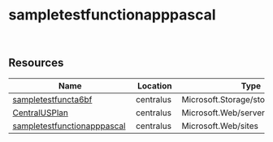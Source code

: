 # sampletestfunctionapppascal 
 
## Resources


| Name | Location | Type |
| --- | --- | --- |
| [sampletestfuncta6bf](sampletestfuncta6bf--648825470.md)  | centralus  | Microsoft.Storage/storageAccounts  |
| [CentralUSPlan](CentralUSPlan-1196738636.md)  | centralus  | Microsoft.Web/serverFarms  |
| [sampletestfunctionapppascal](sampletestfunctionapppascal-2087036842.md)  | centralus  | Microsoft.Web/sites  |
